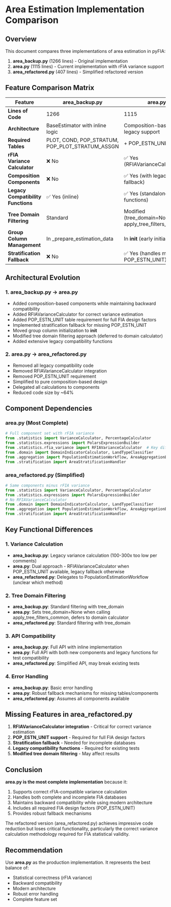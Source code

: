 # Area Estimation Implementation Comparison

## Overview

This document compares three implementations of area estimation in pyFIA:

1. **area_backup.py** (1266 lines) - Original implementation
2. **area.py** (1115 lines) - Current implementation with rFIA variance support
3. **area_refactored.py** (407 lines) - Simplified refactored version

## Feature Comparison Matrix

| Feature | area_backup.py | area.py | area_refactored.py |
|---------|----------------|---------|-------------------|
| **Lines of Code** | 1266 | 1115 | 407 |
| **Architecture** | BaseEstimator with inline logic | Composition-based with legacy support | Pure composition-based |
| **Required Tables** | PLOT, COND, POP_STRATUM, POP_PLOT_STRATUM_ASSGN | + POP_ESTN_UNIT | Same as backup |
| **rFIA Variance Calculator** | ❌ No | ✅ Yes (RFIAVarianceCalculator) | ❌ No |
| **Composition Components** | ❌ No | ✅ Yes (with legacy fallback) | ✅ Yes (pure) |
| **Legacy Compatibility Functions** | ✅ Yes (inline) | ✅ Yes (standalone functions) | ❌ No |
| **Tree Domain Filtering** | Standard | Modified (tree_domain=None in apply_tree_filters_common) | Standard |
| **Group Column Management** | In _prepare_estimation_data | In __init__ (early initialization) | In _prepare_estimation_data |
| **Stratification Fallback** | ❌ No | ✅ Yes (handles missing POP_ESTN_UNIT) | ❌ No |

## Architectural Evolution

### 1. area_backup.py → area.py
- Added composition-based components while maintaining backward compatibility
- Added RFIAVarianceCalculator for correct variance estimation
- Added POP_ESTN_UNIT table requirement for full FIA design factors
- Implemented stratification fallback for missing POP_ESTN_UNIT
- Moved group column initialization to __init__
- Modified tree domain filtering approach (deferred to domain calculator)
- Added extensive legacy compatibility functions

### 2. area.py → area_refactored.py
- Removed all legacy compatibility code
- Removed RFIAVarianceCalculator integration
- Removed POP_ESTN_UNIT requirement
- Simplified to pure composition-based design
- Delegated all calculations to components
- Reduced code size by ~64%

## Component Dependencies

### area.py (Most Complete)
```python
# Full component set with rFIA variance
from .statistics import VarianceCalculator, PercentageCalculator
from .statistics.expressions import PolarsExpressionBuilder
from .statistics.rfia_variance import RFIAVarianceCalculator  # Key difference
from .domain import DomainIndicatorCalculator, LandTypeClassifier
from .aggregation import PopulationEstimationWorkflow, AreaAggregationBuilder, AggregationConfig
from .stratification import AreaStratificationHandler
```

### area_refactored.py (Simplified)
```python
# Same components minus rFIA variance
from .statistics import VarianceCalculator, PercentageCalculator
from .statistics.expressions import PolarsExpressionBuilder
# No RFIAVarianceCalculator
from .domain import DomainIndicatorCalculator, LandTypeClassifier
from .aggregation import PopulationEstimationWorkflow, AreaAggregationBuilder, AggregationConfig
from .stratification import AreaStratificationHandler
```

## Key Functional Differences

### 1. Variance Calculation
- **area_backup.py**: Legacy variance calculation (100-300x too low per comments)
- **area.py**: Dual approach - RFIAVarianceCalculator when POP_ESTN_UNIT available, legacy fallback otherwise
- **area_refactored.py**: Delegates to PopulationEstimationWorkflow (unclear which method)

### 2. Tree Domain Filtering
- **area_backup.py**: Standard filtering with tree_domain
- **area.py**: Sets tree_domain=None when calling apply_tree_filters_common, defers to domain calculator
- **area_refactored.py**: Standard filtering with tree_domain

### 3. API Compatibility
- **area_backup.py**: Full API with inline implementation
- **area.py**: Full API with both new components and legacy functions for test compatibility
- **area_refactored.py**: Simplified API, may break existing tests

### 4. Error Handling
- **area_backup.py**: Basic error handling
- **area.py**: Robust fallback mechanisms for missing tables/components
- **area_refactored.py**: Assumes all components available

## Missing Features in area_refactored.py

1. **RFIAVarianceCalculator integration** - Critical for correct variance estimation
2. **POP_ESTN_UNIT support** - Required for full FIA design factors
3. **Stratification fallback** - Needed for incomplete databases
4. **Legacy compatibility functions** - Required for existing tests
5. **Modified tree domain filtering** - May affect results

## Conclusion

**area.py is the most complete implementation** because it:
1. Supports correct rFIA-compatible variance calculation
2. Handles both complete and incomplete FIA databases
3. Maintains backward compatibility while using modern architecture
4. Includes all required FIA design factors (POP_ESTN_UNIT)
5. Provides robust fallback mechanisms

The refactored version (area_refactored.py) achieves impressive code reduction but loses critical functionality, particularly the correct variance calculation methodology required for FIA statistical validity.

## Recommendation

Use **area.py** as the production implementation. It represents the best balance of:
- Statistical correctness (rFIA variance)
- Backward compatibility
- Modern architecture
- Robust error handling
- Complete feature set